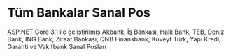 ﻿# Tüm Bankalar Sanal Pos

ASP.NET Core 3.1 ile geliştirilmiş Akbank, İş Bankası, Halk Bank, TEB, Deniz Bank, ING Bank, Ziraat Bankası, QNB Finansbank, Kuveyt Türk, Yapı Kredi, Garanti ve Vakıfbank Sanal Posları